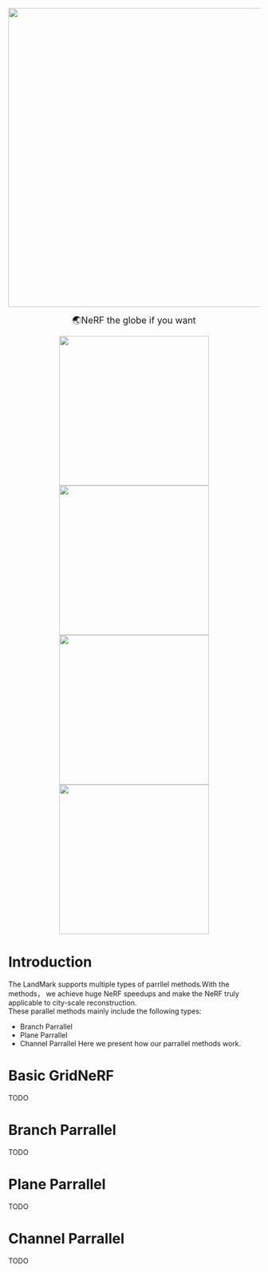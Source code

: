 <p align="center">
    <picture>
    <img src="[https://github.com/FlushingCat/LandMark_media_content/blob/main/Icon.png?raw=true](https://github.com/FlushingCat/LandMark_Media_Content/blob/main/logo.png?raw=true)" width="600">
    </picture>
</p>

<p align="center"> <font size="4"> 🌏NeRF the globe if you want </font> </p>

<p align="center">
    <picture>
    <img src="[https://github.com/FlushingCat/LandMark_media_content/blob/main/wukang.gif?raw=true](https://github.com/FlushingCat/LandMark_Media_Content/blob/main/zhujiajiao.gif?raw=true)" width="300">
    </picture>
    <picture>
    <img src="[https://github.com/FlushingCat/LandMark_media_content/blob/main/xian.gif?raw=true](https://github.com/FlushingCat/LandMark_Media_Content/blob/main/wukang.gif?raw=true)" width="300">
    </picture>
    <picture>
    <img src="[https://github.com/FlushingCat/LandMark_media_content/blob/main/zhita.gif?raw=true](https://github.com/FlushingCat/LandMark_Media_Content/blob/main/xian.gif?raw=true)" width="300">
    </picture>
    <picture>
    <img src="[https://github.com/FlushingCat/LandMark_media_content/blob/main/zhita.gif?raw=true](https://github.com/FlushingCat/LandMark_Media_Content/blob/main/sanjiantao.gif?raw=true)" width="300">
    </picture>
</p>

# Introduction
The LandMark supports multiple types of parrllel methods.With the methods， we achieve huge NeRF speedups and make the NeRF truly applicable to city-scale reconstruction.<br>
These parallel methods mainly include the following types:
- Branch Parrallel
- Plane Parrallel
- Channel Parrallel
Here we present how our parrallel methods work.
# Basic GridNeRF
TODO
# Branch Parrallel
TODO
# Plane Parrallel
TODO
# Channel Parrallel
TODO
